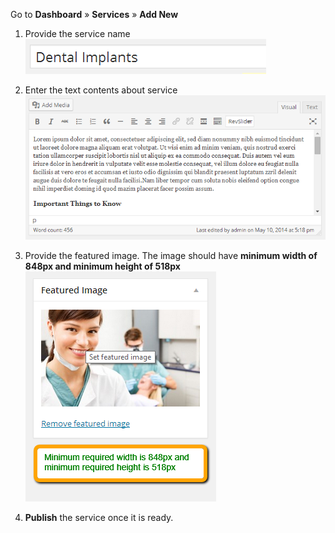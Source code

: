 Go to **Dashboard** &raquo; **Services** &raquo; **Add New**

1. Provide the service name
![name](images/contents/15.png)

2. Enter the text contents about service
![contents](images/contents/16.png)

3. Provide the featured image. The image should have **minimum width of 848px and minimum height of 518px**
![featured image](images/contents/17.png)

4. **Publish** the service once it is ready.